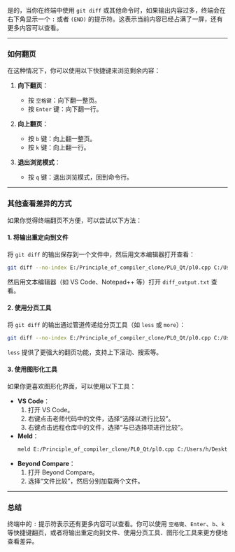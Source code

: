 ﻿
是的，当你在终端中使用 `git diff` 或其他命令时，如果输出内容过多，终端会在右下角显示一个 `:` 或者 `(END)` 的提示符。这表示当前内容已经占满了一屏，还有更多内容可以查看。

---

### 如何翻页
在这种情况下，你可以使用以下快捷键来浏览剩余内容：

1. **向下翻页**：
   - 按 `空格键`：向下翻一整页。
   - 按 `Enter` 键：向下翻一行。

2. **向上翻页**：
   - 按 `b` 键：向上翻一整页。
   - 按 `k` 键：向上翻一行。

3. **退出浏览模式**：
   - 按 `q` 键：退出浏览模式，回到命令行。

---

### 其他查看差异的方式
如果你觉得终端翻页不方便，可以尝试以下方法：

#### 1. **将输出重定向到文件**
将 `git diff` 的输出保存到一个文件中，然后用文本编辑器打开查看：
```bash
git diff --no-index E:/Principle_of_compiler_clone/PL0_Qt/pl0.cpp C:/Users/h/Desktop/My_PL/PL0/PL0.cpp > diff_output.txt
```
然后用文本编辑器（如 VS Code、Notepad++ 等）打开 `diff_output.txt` 查看。

#### 2. **使用分页工具**
将 `git diff` 的输出通过管道传递给分页工具（如 `less` 或 `more`）：
```bash
git diff --no-index E:/Principle_of_compiler_clone/PL0_Qt/pl0.cpp C:/Users/h/Desktop/My_PL/PL0/PL0.cpp | less
```
`less` 提供了更强大的翻页功能，支持上下滚动、搜索等。

#### 3. **使用图形化工具**
如果你更喜欢图形化界面，可以使用以下工具：
- **VS Code**：
  1. 打开 VS Code。
  2. 右键点击老师代码中的文件，选择“选择以进行比较”。
  3. 右键点击远程仓库中的文件，选择“与已选择项进行比较”。
- **Meld**：
  ```bash
  meld E:/Principle_of_compiler_clone/PL0_Qt/pl0.cpp C:/Users/h/Desktop/My_PL/PL0/PL0.cpp
  ```
- **Beyond Compare**：
  1. 打开 Beyond Compare。
  2. 选择“文件比较”，然后分别加载两个文件。

---

### 总结
终端中的 `:` 提示符表示还有更多内容可以查看。你可以使用 `空格键`、`Enter`、`b`、`k` 等快捷键翻页，或者将输出重定向到文件、使用分页工具、图形化工具来更方便地查看差异。

